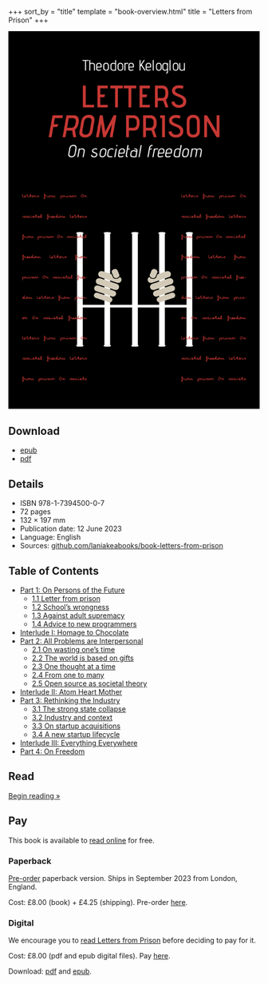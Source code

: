 +++
sort_by = "title"
template = "book-overview.html"
title = "Letters from Prison"
+++

![front cover](front.png)

## Download

* [epub](letter-from-prison-book.epub)
* [pdf](letter-from-prison-book.pdf)

## Details

* ISBN 978-1-7394500-0-7
* 72 pages
* 132 × 197 mm
* Publication date: 12 June 2023
* Language: English
* Sources: [github.com/laniakeabooks/book-letters-from-prison](https://github.com/laniakeabooks/book-letters-from-prison)

## Table of Contents

* [Part 1: On Persons of the Future](/books/letters-from-prison/part-1/)
    * [1.1 Letter from prison](/books/letters-from-prison/part-1/#letter-from-prison)
    * [1.2 School’s wrongness](/books/letters-from-prison/part-1/#school-s-wrongness)
    * [1.3 Against adult supremacy](/books/letters-from-prison/part-1/#against-adult-supremacy)
    * [1.4 Advice to new programmers](/books/letters-from-prison/part-1/#advice-to-new-programmers)
* [Interlude I: Homage to Chocolate](/books/letters-from-prison/interlude-i/)
* [Part 2: All Problems are Interpersonal](/books/letters-from-prison/part-2/)
    * [2.1 On wasting one’s time](/books/letters-from-prison/part-2/#on-wasting-one-s-time)
    * [2.2 The world is based on gifts](/books/letters-from-prison/part-2/#the-world-is-based-on-gifts)
    * [2.3 One thought at a time](/books/letters-from-prison/part-2/#one-thought-at-a-time)
    * [2.4 From one to many](/books/letters-from-prison/part-2/#from-one-to-many)
    * [2.5 Open source as societal theory](/books/letters-from-prison/part-2/#open-source-as-societal-theory)
* [Interlude II: Atom Heart Mother](/books/letters-from-prison/interlude-ii/)
* [Part 3: Rethinking the Industry](/books/letters-from-prison/part-3/)
    * [3.1 The strong state collapse](/books/letters-from-prison/part-3/#the-strong-state-collapse)
    * [3.2 Industry and context](/books/letters-from-prison/part-3/#industry-and-context)
    * [3.3 On startup acquisitions](/books/letters-from-prison/part-3/#on-startup-acquisitions)
    * [3.4 A new startup lifecycle](/books/letters-from-prison/part-3/#a-new-startup-lifecycle)
* [Interlude III: Everything Everywhere](/books/letters-from-prison/interlude-iii/)
* [Part 4: On Freedom](/books/letters-from-prison/part-4/)

## Read

<a href="/books/letters-from-prison/part-1/" class="books-item-lead">Begin reading »</a>

## Pay

This book is available to [read online](part-1/) for free.

### Paperback

[Pre-order](https://buy.stripe.com/9AQdR64KYgQ9eSk5kk) paperback version. Ships
in September 2023 from London, England.

Cost: £8.00 (book) + £4.25 (shipping). Pre-order
[here](https://buy.stripe.com/9AQdR64KYgQ9eSk5kk).

### Digital

We encourage you to [read Letters from Prison](part-1/) before deciding to pay
for it.

Cost: £8.00 (pdf and epub digital files). Pay
[here](https://buy.stripe.com/7sI28oa5i57rbG8dQR).

Download: [pdf](letter-from-prison-book.pdf) and
[epub](letter-from-prison-book.epub).
